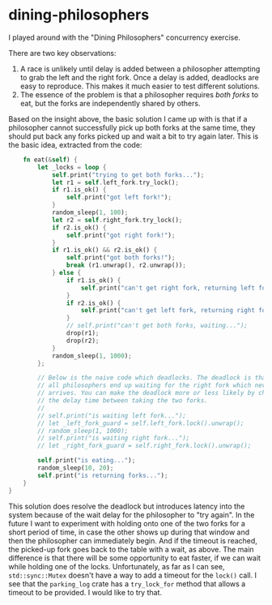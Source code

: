 dining-philosophers
===================

I played around with the "Dining Philosophers" concurrency exercise.

There are two key observations:
1. A race is unlikely until delay is added between a philosopher attempting to grab the left and the right fork. 
Once a delay is added, deadlocks are easy to reproduce. 
This makes it much easier to test different solutions.
2. The essence of the problem is that a philosopher requires _both forks_ to eat, but the forks are independently shared by others.

Based on the insight above, the basic solution I came up with is that if a philosopher cannot successfully pick up both forks at the same time, they should put back any forks picked up and wait a bit to try again later. This is the basic idea, extracted from the code:

```rust
    fn eat(&self) {
        let _locks = loop {
            self.print("trying to get both forks...");
            let r1 = self.left_fork.try_lock();
            if r1.is_ok() {
                self.print("got left fork!");
            }
            random_sleep(1, 100);
            let r2 = self.right_fork.try_lock();
            if r2.is_ok() {
                self.print("got right fork!");
            }
            if r1.is_ok() && r2.is_ok() {
                self.print("got both forks!");
                break (r1.unwrap(), r2.unwrap());
            } else {
                if r1.is_ok() {
                    self.print("can't get right fork, returning left fork");
                }
                if r2.is_ok() {
                    self.print("can't get left fork, returning right fork");
                }
                // self.print("can't get both forks, waiting...");
                drop(r1);
                drop(r2);
            }
            random_sleep(1, 1000);
        };

        // Below is the naive code which deadlocks. The deadlock is that 
        // all philosophers end up waiting for the right fork which never
        // arrives. You can make the deadlock more or less likely by changing
        // the delay time between taking the two forks.
        //
        // self.print("is waiting left fork...");
        // let _left_fork_guard = self.left_fork.lock().unwrap();
        // random_sleep(1, 1000);
        // self.print("is waiting right fork...");
        // let _right_fork_guard = self.right_fork.lock().unwrap();

        self.print("is eating...");
        random_sleep(10, 20);
        self.print("is returning forks...");
    }
}
```

This solution does resolve the deadlock but introduces latency into the system because of the wait delay for the philosopher to "try again".  In the future I want to experiment with holding onto one of the two forks for a short period of time, in case the other shows up during that window and then the philosopher can immediately begin. And if the timeout is reached, the picked-up fork goes back to the table with a wait, as above. The main difference is that there will be some opportunity to eat faster, if we can wait while holding one of the locks. Unfortunately, as far as I can see, `std::sync::Mutex` doesn't have a way to add a timeout for the `lock()` call. I see that the `parking_log` crate has a `try_lock_for` method that allows a timeout to be provided. I would like to try that.

